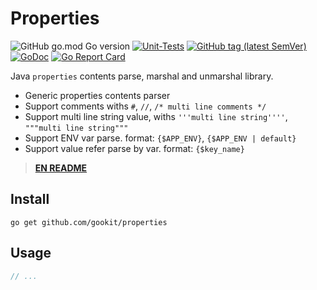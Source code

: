 # Properties

![GitHub go.mod Go version](https://img.shields.io/github/go-mod/go-version/gookit/properties?style=flat-square)
[![Unit-Tests](https://github.com/gookit/properties/actions/workflows/go.yml/badge.svg)](https://github.com/gookit/properties/actions/workflows/go.yml)
[![GitHub tag (latest SemVer)](https://img.shields.io/github/tag/gookit/properties)](https://github.com/gookit/properties)
[![GoDoc](https://godoc.org/github.com/gookit/properties?status.svg)](https://pkg.go.dev/github.com/gookit/properties/v3)
[![Go Report Card](https://goreportcard.com/badge/github.com/gookit/properties)](https://goreportcard.com/report/github.com/gookit/properties)

Java `properties` contents parse, marshal and unmarshal library.

- Generic properties contents parser
- Support comments withs `#`, `//`, `/* multi line comments */`
- Support multi line string value, withs `'''multi line string''''`, `"""multi line string"""`
- Support ENV var parse. format: `{$APP_ENV}`, `{$APP_ENV | default}`
- Support value refer parse by var. format: `{$key_name}`

> **[EN README](README.md)**

## Install

```shell
go get github.com/gookit/properties
```

## Usage

```go
// ...
```

